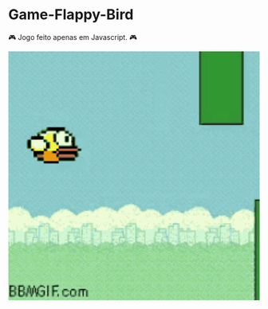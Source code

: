 # Game-Flappy-Bird


:video_game:  Jogo feito apenas em Javascript. :video_game: 

<p align="center">
  <img width="600" height="500" src="https://github.com/adrianysouzaa/Game-Flappy-Bird/blob/master/flappy%20bird.gif">
</p>
